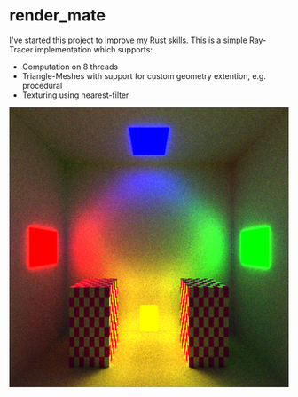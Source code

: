# render_mate
I've started this project to improve my Rust skills. This is a simple Ray-Tracer implementation which supports:
- Computation on 8 threads
- Triangle-Meshes with support for custom geometry extention, e.g. procedural
- Texturing using nearest-filter

![Screenshot](res.png)